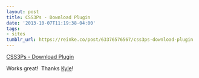 ```yaml
---
layout: post
title: CSS3Ps - Download Plugin
date: '2013-10-07T11:19:38-04:00'
tags:
- sites
tumblr_url: https://reinke.co/post/63376576567/css3ps-download-plugin
---
```

[CSS3Ps - Download Plugin](http://css3ps.com/Download/)  

Works great! &nbsp;Thanks [Kyle](https://twitter.com/KrodriguezDevel)!

